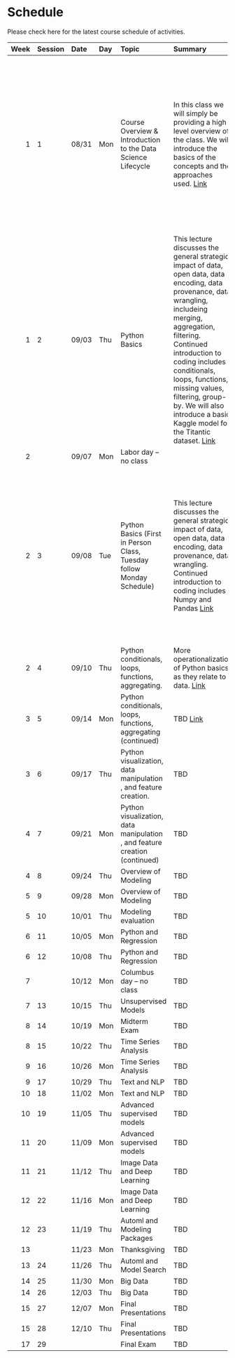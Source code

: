 Schedule
============================


Please check here for the latest course schedule of activities.

|   Week | Session   | Date   | Day   | Topic                                                                      | Summary                                                                                                                                                                                                                                                                                                                                                                                    | Assignment                                                                                                                                                                                                                                        | Due   |
|-------:|:----------|:-------|:------|:---------------------------------------------------------------------------|:-------------------------------------------------------------------------------------------------------------------------------------------------------------------------------------------------------------------------------------------------------------------------------------------------------------------------------------------------------------------------------------------|:--------------------------------------------------------------------------------------------------------------------------------------------------------------------------------------------------------------------------------------------------|:------|
|      1 | 1         | 08/31  | Mon   | Course Overview & Introduction to the Data Science Lifecycle               | In this class we will simply be providing a high level overview of the class.  We will introduce the basics of the concepts and the approaches used.  [Link](../../sessions/session1)                                                                                                                                                                                                      | This introductory assignment introduces the basics of loading files from a variety of formats and updating a number of different types of objects.  It also introduces the concepts of packages.  [Starter](../assignments/assignment1/01starter) | 09/10 |
|      1 | 2         | 09/03  | Thu   | Python Basics                                                              | This lecture discusses the general strategic impact of data, open data, data encoding, data provenance, data wrangling, includeing merging, aggregation, filtering. Continued introduction to coding includes conditionals, loops, functions, missing values, filtering, group-by.  We will also introduce a basic Kaggle model for the Titantic dataset.  [Link](../../sessions/session2) |                                                                                                                                                                                                                                                   |       |
|      2 |           | 09/07  | Mon   | Labor day – no class                                                       |                                                                                                                                                                                                                                                                                                                                                                                            |                                                                                                                                                                                                                                                   |       |
|      2 | 3         | 09/08  | Tue   | Python Basics  (First in Person Class, Tuesday follow Monday Schedule)     | This lecture discusses the general strategic impact of data, open data, data encoding, data provenance, data wrangling. Continued introduction to coding includes Numpy and Pandas [Link](../../sessions/session3)                                                                                                                                                                         | This assignment will require you to gain some familiarity with working with a variety of different Python data structures (sets, lists, dictionaries) as well as packages (numpy, pandas) [Starter](../assignments/assignment2/hm)                | 09/17 |
|      2 | 4         | 09/10  | Thu   | Python conditionals, loops, functions, aggregating.                        | More operationalization of Python basics as they relate to data. [Link](../../sessions/session4)                                                                                                                                                                                                                                                                                           |                                                                                                                                                                                                                                                   |       |
|      3 | 5         | 09/14  | Mon   | Python conditionals, loops, functions, aggregating (continued)             | TBD [Link](../../sessions/session5)                                                                                                                                                                                                                                                                                                                                                        |                                                                                                                                                                                                                                                   |       |
|      3 | 6         | 09/17  | Thu   | Python visualization, data manipulation , and feature creation.            | TBD                                                                                                                                                                                                                                                                                                                                                                                        |                                                                                                                                                                                                                                                   |       |
|      4 | 7         | 09/21  | Mon   | Python visualization, data manipulation , and feature creation (continued) | TBD                                                                                                                                                                                                                                                                                                                                                                                        |                                                                                                                                                                                                                                                   |       |
|      4 | 8         | 09/24  | Thu   | Overview of Modeling                                                       | TBD                                                                                                                                                                                                                                                                                                                                                                                        |                                                                                                                                                                                                                                                   |       |
|      5 | 9         | 09/28  | Mon   | Overview of Modeling                                                       | TBD                                                                                                                                                                                                                                                                                                                                                                                        |                                                                                                                                                                                                                                                   |       |
|      5 | 10        | 10/01  | Thu   | Modeling evaluation                                                        | TBD                                                                                                                                                                                                                                                                                                                                                                                        |                                                                                                                                                                                                                                                   |       |
|      6 | 11        | 10/05  | Mon   | Python and Regression                                                      | TBD                                                                                                                                                                                                                                                                                                                                                                                        |                                                                                                                                                                                                                                                   |       |
|      6 | 12        | 10/08  | Thu   | Python and Regression                                                      | TBD                                                                                                                                                                                                                                                                                                                                                                                        |                                                                                                                                                                                                                                                   |       |
|      7 |           | 10/12  | Mon   | Columbus day – no class                                                    | TBD                                                                                                                                                                                                                                                                                                                                                                                        |                                                                                                                                                                                                                                                   |       |
|      7 | 13        | 10/15  | Thu   | Unsupervised Models                                                        | TBD                                                                                                                                                                                                                                                                                                                                                                                        |                                                                                                                                                                                                                                                   |       |
|      8 | 14        | 10/19  | Mon   | Midterm Exam                                                               | TBD                                                                                                                                                                                                                                                                                                                                                                                        |                                                                                                                                                                                                                                                   |       |
|      8 | 15        | 10/22  | Thu   | Time Series Analysis                                                       | TBD                                                                                                                                                                                                                                                                                                                                                                                        |                                                                                                                                                                                                                                                   |       |
|      9 | 16        | 10/26  | Mon   | Time Series Analysis                                                       | TBD                                                                                                                                                                                                                                                                                                                                                                                        |                                                                                                                                                                                                                                                   |       |
|      9 | 17        | 10/29  | Thu   | Text and NLP                                                               | TBD                                                                                                                                                                                                                                                                                                                                                                                        |                                                                                                                                                                                                                                                   |       |
|     10 | 18        | 11/02  | Mon   | Text and NLP                                                               | TBD                                                                                                                                                                                                                                                                                                                                                                                        |                                                                                                                                                                                                                                                   |       |
|     10 | 19        | 11/05  | Thu   | Advanced supervised models                                                 | TBD                                                                                                                                                                                                                                                                                                                                                                                        |                                                                                                                                                                                                                                                   |       |
|     11 | 20        | 11/09  | Mon   | Advanced supervised models                                                 | TBD                                                                                                                                                                                                                                                                                                                                                                                        |                                                                                                                                                                                                                                                   |       |
|     11 | 21        | 11/12  | Thu   | Image Data and Deep Learning                                               | TBD                                                                                                                                                                                                                                                                                                                                                                                        |                                                                                                                                                                                                                                                   |       |
|     12 | 22        | 11/16  | Mon   | Image Data and Deep Learning                                               | TBD                                                                                                                                                                                                                                                                                                                                                                                        |                                                                                                                                                                                                                                                   |       |
|     12 | 23        | 11/19  | Thu   | Automl and Modeling Packages                                               | TBD                                                                                                                                                                                                                                                                                                                                                                                        |                                                                                                                                                                                                                                                   |       |
|     13 |           | 11/23  | Mon   | Thanksgiving                                                               | TBD                                                                                                                                                                                                                                                                                                                                                                                        |                                                                                                                                                                                                                                                   |       |
|     13 | 24        | 11/26  | Thu   | Automl and Model Search                                                    | TBD                                                                                                                                                                                                                                                                                                                                                                                        |                                                                                                                                                                                                                                                   |       |
|     14 | 25        | 11/30  | Mon   | Big Data                                                                   | TBD                                                                                                                                                                                                                                                                                                                                                                                        |                                                                                                                                                                                                                                                   |       |
|     14 | 26        | 12/03  | Thu   | Big Data                                                                   | TBD                                                                                                                                                                                                                                                                                                                                                                                        |                                                                                                                                                                                                                                                   |       |
|     15 | 27        | 12/07  | Mon   | Final Presentations                                                        | TBD                                                                                                                                                                                                                                                                                                                                                                                        |                                                                                                                                                                                                                                                   |       |
|     15 | 28        | 12/10  | Thu   | Final Presentations                                                        | TBD                                                                                                                                                                                                                                                                                                                                                                                        |                                                                                                                                                                                                                                                   |       |
|     17 | 29        |        |       | Final Exam                                                                 | TBD                                                                                                                                                                                                                                                                                                                                                                                        |                                                                                                                                                                                                                                                   |       |
